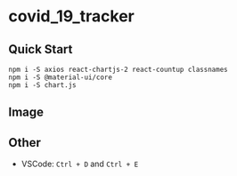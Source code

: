 # covid_19_tracker

## Quick Start

```
npm i -S axios react-chartjs-2 react-countup classnames
npm i -S @material-ui/core
npm i -S chart.js
```

## Image

## Other

- VSCode: `Ctrl + D` and `Ctrl + E`